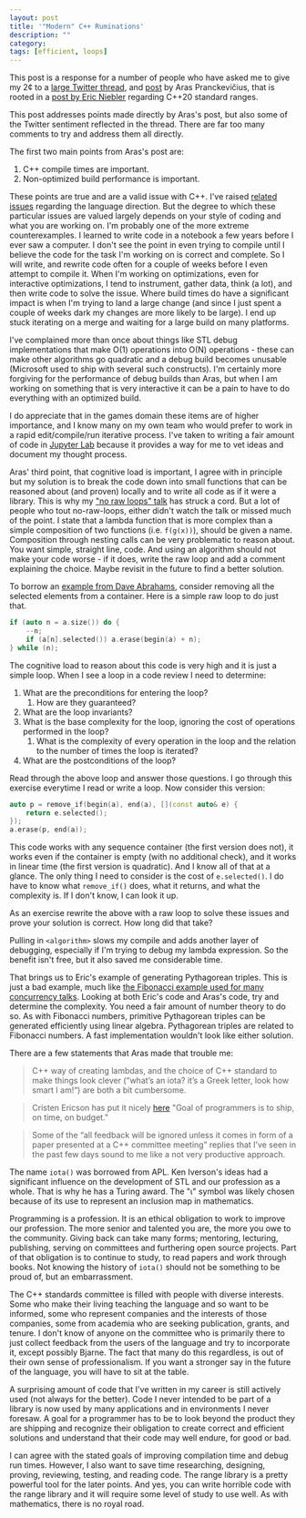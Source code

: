 ```yaml
---
layout: post
title: '"Modern" C++ Ruminations'
description: ""
category:
tags: [efficient, loops]
---
```


This post is a response for a number of people who have asked me to give my 2&cent; to a [large Twitter thread](https://twitter.com/aras_p/status/1076947443823136768), and [post](http://aras-p.info/blog/2018/12/28/Modern-C-Lamentations/) by Aras Pranckevičius, that is rooted in a [post by Eric Niebler](http://ericniebler.com/2018/12/05/standard-ranges/) regarding C++20 standard ranges.

This post addresses points made directly by Aras's post, but also some of the Twitter sentiment reflected in the thread. There are far too many comments to try and address them all directly.

The first two main points from Aras's post are:

1. C++ compile times are important.
2. Non-optimized build performance is important.

These points are true and are a valid issue with C++. I've raised [related issues](https://www.youtube.com/watch?v=iGenpw2NeKQ) regarding the language direction. But the degree to which these particular issues are valued largely depends on your style of coding and what you are working on. I'm probably one of the more extreme counterexamples. I learned to write code in a notebook a few years before I ever saw a computer. I don't see the point in even trying to compile until I believe the code for the task I'm working on is correct and complete. So I will write, and rewrite code often for a couple of weeks before I even attempt to compile it. When I'm working on optimizations, even for interactive optimizations, I tend to instrument, gather data, think (a lot), and then write code to solve the issue. Where build times do have a significant impact is when I'm trying to land a large change (and since I just spent a couple of weeks dark my changes are more likely to be large). I end up stuck iterating on a merge and waiting for a large build on many platforms.

I've complained more than once about things like STL debug implementations that make O(1) operations into O(N) operations - these can make other algorithms go quadratic and a debug build becomes unusable (Microsoft used to ship with several such constructs). I'm certainly more forgiving for the performance of debug builds than Aras, but when I am working on something that is very interactive it can be a pain to have to do everything with an optimized build.

I do appreciate that in the games domain these items are of higher importance, and I know many on my own team who would prefer to work in a rapid edit/compile/run iterative process. I've taken to writing a fair amount of code in [Jupyter Lab](https://blog.jupyter.org/interactive-workflows-for-c-with-jupyter-fe9b54227d92) because it provides a way for me to vet ideas and document my thought process.

Aras' third point, that cognitive load is important, I agree with in principle but my solution is to break the code down into small functions that can be reasoned about (and proven) locally and to write all code as if it were a library. This is why my ["no raw loops" talk](https://sean-parent.stlab.cc/papers-and-presentations/#c-seasoning) has struck a cord. But a lot of people who tout no-raw-loops, either didn't watch the talk or missed much of the point. I state that a lambda function that is more complex than a simple composition of two functions (i.e. `f(g(x))`), should be given a name. Composition through nesting calls can be very problematic to reason about. You want simple, straight line, code. And using an algorithm should not make your code worse - if it does, write the raw loop and add a comment explaining the choice. Maybe revisit in the future to find a better solution.

To borrow an [example from Dave Abrahams](https://developer.apple.com/videos/play/wwdc2018/223/), consider removing all the selected elements from a container. Here is a simple raw loop to do just that.

```cpp
if (auto n = a.size()) do {
    --n;
    if (a[n].selected()) a.erase(begin(a) + n);
} while (n);
```
The cognitive load to reason about this code is very high and it is just a simple loop. When I see a loop in a code review I need to determine:

1. What are the preconditions for entering the loop?
    1. How are they guaranteed?
1. What are the loop invariants?
1. What is the base complexity for the loop, ignoring the cost of operations performed in the loop?
    1. What is the complexity of every operation in the loop and the relation to the number of times the loop is iterated?
1. What are the postconditions of the loop?

Read through the above loop and answer those questions. I go through this exercise everytime I read or write a loop. Now consider this version:

```cpp
auto p = remove_if(begin(a), end(a), [](const auto& e) {
    return e.selected();
});
a.erase(p, end(a));
```

This code works with any sequence container (the first version does not), it works even if the container is empty (with no additional check), and it works in linear time (the first version is quadratic). And I know all of that at a glance. The only thing I need to consider is the cost of `e.selected()`. I do have to know what `remove_if()` does, what it returns, and what the complexity is. If I don't know, I can look it up.

As an exercise rewrite the above with a raw loop to solve these issues and prove your solution is correct. How long did that take?

Pulling in `<algorithm>` slows my compile and adds another layer of debugging, especially if I'm trying to debug my lambda expression. So the benefit isn't free, but it also saved me considerable time.

That brings us to Eric's example of generating Pythagorean triples. This is just a bad example, much like [the Fibonacci example used for many concurrency talks](https://youtu.be/zULU6Hhp42w?t=2600). Looking at both Eric's code and Aras's code, try and determine the complexity. You need a fair amount of number theory to do so. As with Fibonacci numbers, primitive Pythagorean triples can be generated efficiently using linear algebra. Pythagorean triples are related to Fibonacci numbers. A fast implementation wouldn't look like either solution.

There are a few statements that Aras made that trouble me:

> C++ way of creating lambdas, and the choice of C++ standard to make things look clever (“what’s an iota? it’s a Greek letter, look how smart I am!“) are both a bit cumbersome.

> Cristen Ericson has put it nicely [here](https://twitter.com/ChristerEricson/status/1078095388244996096) "Goal of programmers is to ship, on time, on budget."

>Some of the “all feedback will be ignored unless it comes in form of a paper presented at a C++ committee meeting” replies that I’ve seen in the past few days sound to me like a not very productive approach.

The name `iota()` was borrowed from APL. Ken Iverson's ideas had a significant influence on the development of STL and our profession as a whole. That is why he has a Turing award. The "&iota;" symbol was likely chosen because of its use to represent an inclusion map in mathematics.

Programming is a profession. It is an ethical obligation to work to improve our profession. The more senior and talented you are, the more you owe to the community. Giving back can take many forms; mentoring, lecturing, publishing, serving on committees and furthering open source projects. Part of that obligation is to continue to study, to read papers and work through books. Not knowing the history of `iota()` should not be something to be proud of, but an embarrassment.

The C++ standards committee is filled with people with diverse interests. Some who make their living teaching the language and so want to be informed, some who represent companies and the interests of those companies, some from academia who are seeking publication, grants, and tenure. I don't know of anyone on the committee who is primarily there to just collect feedback from the users of the language and try to incorporate it, except possibly Bjarne. The fact that many do this regardless, is out of their own sense of professionalism. If you want a stronger say in the future of the language, you will have to sit at the table.

A surprising amount of code that I've written in my career is still actively used (not always for the better). Code I never intended to be part of a library is now used by many applications and in environments I never foresaw. A goal for a programmer has to be to look beyond the product they are shipping and recognize their obligation to create correct and efficient solutions and understand that their code may well endure, for good or bad.

I can agree with the stated goals of improving compilation time and debug run times. However, I also want to save time researching, designing, proving, reviewing, testing, and reading code. The range library is a pretty powerful tool for the later points. And yes, you can write horrible code with the range library and it will require some level of study to use well. As with mathematics, there is no royal road.
